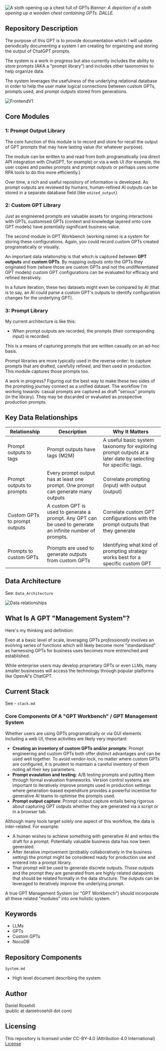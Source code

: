 ![A sloth opening up a chest full of GPTs](/images/banner.webp)
*Banner: A depiction of a sloth opening up a wooden chest containing GPTs. DALLE.*

## Repository Description

The purpose of this GPT is to provide documentation which I will update periodically documenting a system I am creating for organizing and storing the output of ChatGPT prompts. 

The system is a work in progress but also currently includes the ability to store prompts (AKA a "prompt library") and includes other taxonomies to help organize data. 

The system leverages the usefulness of the underlying relational database in order to help the user make logical connections between custom GPTs, prompts used, and prompt outputs stored from generations.

![FrontendV1](/Screenshots/frontend/1.png)

## Core Modules

### 1: Prompt Output Library

The core function of this module is to record and store for recall the output of GPT prompts that may have lasting value (for whatever purpose). 

The module can be written to and read from both programatically (via direct API integration with ChatGPT, for example) or via a web UI (for example, the user copies and pastes prompts and prompt outputs or perhaps uses some RPA tools to do this more efficiently.)

Over time, a rich and useful repository of information is developed. As prompt outputs are reviewed by humans, human-refined AI outputs can be stored in a separate database field (like `edited_output`).

### 2: Custom GPT Library

Just as engineered prompts are valuable assets for ongoing interactions with GPTs, customised GPTs (context and knowledge layered onto core GPT models) have potentially significant business value.

The second module in GPT Workbench (working name) is a system for storing these configurations. Again, you could record custom GPTs created programatically or visually.

An important data relationship is that which is captured between **GPT outputs** and **custom GPTs**. By mapping outputs onto the GPTs they originated from (where those are custom GPTs and not the undifferentiated GPT models) custom GPT configurations can be evaluated for efficacy and refined iteratively. 

In a future iteration, these two datasets might even be compared by AI (that is to say, an AI could parse a custom GPT's outputs to identify configuration changes for the underlying GPT).

### 3: Prompt Library

My current architecture is like this:

- When prompt outputs are recorded, the prompts (their corresponding input) is recorded. 

This is a means of capturing prompts that are written casually on an ad-hoc basis. 

Prompt libraries are more typically used in the reverse order: to capture prompts that are drafted, carefully refined, and then used in production. This module captures those prompts too.

A work in progress? Figuring out the best way to make these two sides of the prompting journey connect as a unified dataset. The workflow I'm working towards: casual prompts are captured as draft "serious" prompts (in the library). They may be discarded or evaluated as prospective production prompts. 

## Key Data Relationships

| Relationship | Description | Why It Matters |
| --- | --- | -- | 
| Prompt outputs to tags | Prompt outputs have tags (M2M) | A useful basic system taxonomy for exploring prompt outputs at a later date by selecting for specific tags. |
| Prompt outputs to prompts | Every prompt output has at least one prompt. One prompt can generate many outputs | Correlate prompting (input) with output (output) |
| Custom GPTs to prompt outputs | A custom GPT is used to generate a prompt. Any GPT can be used to generate an infinite number of prompts. | Correlate custom GPT configurations with the prompt outputs that they generate |
| Prompts to custom GPTs | Prompts are used to generate outputs from custom GPTs | Identifying what kind of prompting strategy works best for a specific custom GPT | 

## Data Architecture

See: `Data_Architecture`

![Data relationships](/images/banner.png)

## What Is A GPT "Management System"?



Here's my thinking and definition: 

Even at a basic level of scale, leveraging GPTs *professionally* involves an evolving series of functions which will likely become more "standardised" as harnessing GPTs for business uses becomes more entrenched and established. 

While enterprise users may develop proprietary GPTs or even LLMs, many smaller businesses will access the technology through popular platforms like OpenAI's ChatGPT.

## Current Stack

See - `stack.md`

### Core Components Of A "GPT Workbench" / GPT Management System

Whether users are using GPTs programatically or via GUI elements including a web UI, these activities are likely very important:

- **Creating an inventory of custom GPTs and/or prompts**: Prompt engineering and custom GPTs both offer distinct advantages and can be used well together. To avoid vendor-lock, no matter where custom GPTs are configured, it is prudent to maintain a careful inventory of them noting all their key parameters. 
- **Prompt evaulation and testing**: A/B testing prompts and putting them through formal evaluation frameworks. Version control systems are important to iteratively improve prompts used in production settings where generation-based expenditure provides a powerful incentive for generative AI teams to optimise the prompts used.
- **Prompt output capture**: Prompt output capture entails being rigorous about capturing GPT outputs whether they are generated via a script or in a browser tab. 

Although many tools target solely one aspect of this workflow, the data is inter-related. For example:

- A human wishes to achieve something with generative AI and writes the draft for a prompt. Potentially valuable business data has now been generated. 
- After iterative improvement (probably collaboratively in the business setting) the prompt might be considered ready for production use and entered into a prompt library. 
- That prompt will be used to generate discrete outputs. Those outputs and the prompt they are generated from are highly related datapoints that should be related formally in the data structure. The outputs can be leveraged to iteratively improve the underlying prompt. 

A true GPT Management System (or "GPT Workbench") should incorporate all these related "modules" into one holistic system.

## Keywords

- LLMs
- GPTs
- Custom GPTs
- NocoDB

## Repository Components

`System.md`
- High level document describing the system

## Author

Daniel Rosehill  
(public at danielrosehill dot com)

## Licensing

This repository is licensed under CC-BY-4.0 (Attribution 4.0 International) 
[License](https://creativecommons.org/licenses/by/4.0/)
